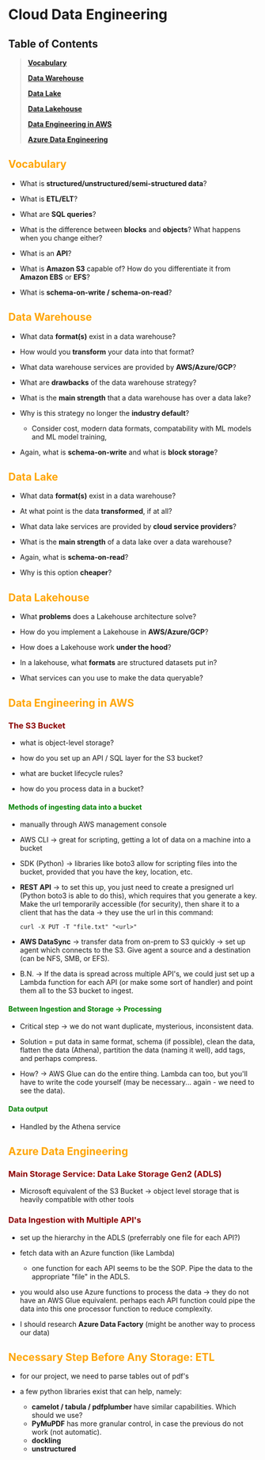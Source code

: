 # Cloud Data Engineering
## Table of Contents
>[**Vocabulary**](#vocabulary)
>
>[**Data Warehouse**](#data-warehouse)
>
>[**Data Lake**](#data-lake)
>
>[**Data Lakehouse**](#data-lakehouse)
>
>[**Data Engineering in AWS**](#data-engineering-in-aws)
>
>[**Azure Data Engineering**](#azure-data-engineering)
>
>[]()

## <span style="color:orange">Vocabulary</span>
- What is **structured/unstructured/semi-structured data**?

- What is **ETL/ELT**?
- What are **SQL queries**?
- What is the difference between **blocks** and **objects**? What happens when you change either?
- What is an **API**? 
- What is **Amazon S3** capable of? How do you differentiate it from **Amazon EBS** or **EFS**?
- What is **schema-on-write / schema-on-read**?

## <span style="color:orange">Data Warehouse</span>
- What data **format(s)** exist in a data warehouse?

- How would you **transform** your data into that format?
- What data warehouse services are provided by **AWS/Azure/GCP**?
- What are **drawbacks** of the data warehouse strategy?
- What is the **main strength** that a data warehouse has over a data lake?
- Why is this strategy no longer the **industry default**?
    - Consider cost, modern data formats, compatability with ML models and ML model training, 
- Again, what is **schema-on-write** and what is **block storage**?

## <span style="color:orange">Data Lake</span>
- What data **format(s)** exist in a data warehouse?

- At what point is the data **transformed**, if at all?
- What data lake services are provided by **cloud service providers**?
- What is the **main strength** of a data lake over a data warehouse?
- Again, what is **schema-on-read**?
- Why is this option **cheaper**?

## <span style="color:orange">Data Lakehouse</span>
- What **problems** does a Lakehouse architecture solve?

- How do you implement a Lakehouse in **AWS/Azure/GCP**?
- How does a Lakehouse work **under the hood**?
- In a lakehouse, what **formats** are structured datasets put in?
- What services can you use to make the data queryable?

## <span style="color:orange">Data Engineering in AWS</span>
### <span style="color:darkred">The S3 Bucket</span>
- what is object-level storage?

- how do you set up an API / SQL layer for the S3 bucket?
- what are bucket lifecycle rules?
- how do you process data in a bucket?

#### <span style="color:green">Methods of ingesting data into a bucket</span>
- manually through AWS management console

- AWS CLI -> great for scripting, getting a lot of data on a machine into a bucket
- SDK (Python) -> libraries like boto3 allow for scripting files into the bucket, provided that you have the key, location, etc.
- **REST API** -> to set this up, you just need to create a presigned url (Python boto3 is able to do this), which requires that you generate a key. Make the url temporarily accessible (for security), then share it to a client that has the data -> they use the url in this command:
    ```
    curl -X PUT -T "file.txt" "<url>" 
    ```
- **AWS DataSync** -> transfer data from on-prem to S3 quickly -> set up agent which connects to the S3. Give agent a source and a destination (can be NFS, SMB, or EFS). 
- B.N. -> If the data is spread across multiple API's, we could just set up a Lambda function for each API (or make some sort of handler) and point them all to the S3 bucket to ingest.

#### <span style="color:green">Between Ingestion and Storage -> Processing</span>
- Critical step -> we do not want duplicate, mysterious, inconsistent data.

- Solution = put data in same format, schema (if possible), clean the data, flatten the data (Athena), partition the data (naming it well), add tags, and perhaps compress.
- How? -> AWS Glue can do the entire thing. Lambda can too, but you'll have to write the code yourself (may be necessary... again - we need to see the data).

#### <span style="color:green">Data output</span>
- Handled by the Athena service

## <span style="color:orange">Azure Data Engineering</span>
### <span style="color:darkred">Main Storage Service: Data Lake Storage Gen2 (ADLS)</span>
- Microsoft equivalent of the S3 Bucket -> object level storage that is heavily compatible with other tools

### <span style="color:darkred">Data Ingestion with Multiple API's</span>
- set up the hierarchy in the ADLS (preferrably one file for each API?)

- fetch data with an Azure function (like Lambda)
    - one function for each API seems to be the SOP. Pipe the data to the appropriate "file" in the ADLS.
- you would also use Azure functions to process the data -> they do not have an AWS Glue equivalent. perhaps each API function could pipe the data into this one processor function to reduce complexity.
- I should research **Azure Data Factory** (might be another way to process our data)

## <span style="color:orange">Necessary Step Before Any Storage: ETL</span>
- for our project, we need to parse tables out of pdf's

- a few python libraries exist that can help, namely:
    - **camelot / tabula / pdfplumber** have similar capabilities. Which should we use?
    - **PyMuPDF** has more granular control, in case the previous do not work (not automatic).
    - **dockling** 
    - **unstructured** 